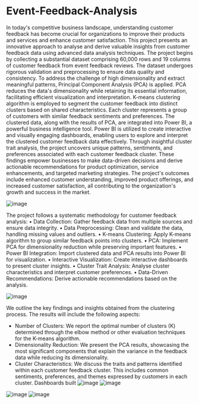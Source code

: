# Event-Feedback-Analysis

In today's competitive business landscape, understanding customer feedback has become crucial 
for organizations to improve their products and services and enhance customer satisfaction. This 
project presents an innovative approach to analyse and derive valuable insights from customer 
feedback data using advanced data analysis techniques.
The project begins by collecting a substantial dataset comprising 60,000 rows and 19 columns of 
customer feedback from event feedback reviews. The dataset undergoes rigorous validation and 
preprocessing to ensure data quality and consistency.
To address the challenge of high dimensionality and extract meaningful patterns, Principal 
Component Analysis (PCA) is applied. PCA reduces the data's dimensionality while retaining its 
essential information, facilitating efficient visualization and interpretation. K-means clustering 
algorithm is employed to segment the customer feedback into distinct clusters based on shared 
characteristics. Each cluster represents a group of customers with similar feedback sentiments and 
preferences.
The clustered data, along with the results of PCA, are integrated into Power BI, a powerful 
business intelligence tool. Power BI is utilized to create interactive and visually engaging 
dashboards, enabling users to explore and interpret the clustered customer feedback data 
effectively.
Through insightful cluster trait analysis, the project uncovers unique patterns, sentiments, and 
preferences associated with each customer feedback cluster. These findings empower businesses to 
make data-driven decisions and derive actionable recommendations for product optimization, 
service enhancements, and targeted marketing strategies.
The project's outcomes include enhanced customer understanding, improved product offerings, and 
increased customer satisfaction, all contributing to the organization's growth and success in the 
market.

![image](https://github.com/Monish-07/Event-Feedback-Analysis/assets/95215581/1bfb693f-7504-4d12-9130-b82fc1275a53)

The project follows a systematic methodology for customer feedback analysis:
• Data Collection: Gather feedback data from multiple sources and ensure data integrity.
• Data Preprocessing: Clean and validate the data, handling missing values and outliers.
• K-means Clustering: Apply K-means algorithm to group similar feedback points into 
clusters.
• PCA: Implement PCA for dimensionality reduction while preserving important features.
• Power BI Integration: Import clustered data and PCA results into Power BI for 
visualization.
• Interactive Visualization: Create interactive dashboards to present cluster insights.
• Cluster Trait Analysis: Analyse cluster characteristics and interpret customer 
preferences.
• Data-Driven Recommendations: Derive actionable recommendations based on the 
analysis.

![image](https://github.com/Monish-07/Event-Feedback-Analysis/assets/95215581/7c77cb78-82b6-4325-a0fb-f519ec0094bc)

We outline the key findings and insights obtained from the clustering process. The results will 
include the following aspects:
- Number of Clusters: We report the optimal number of clusters (K) determined through the elbow 
method or other evaluation techniques for the K-means algorithm.
- Dimensionality Reduction: We present the PCA results, showcasing the most significant 
components that explain the variance in the feedback data while reducing its dimensionality.
- Cluster Characteristics: We discuss the traits and patterns identified within each customer 
feedback cluster. This includes common sentiments, preferences, and themes expressed by 
customers in each cluster.
Dashboards built
![image](https://github.com/Monish-07/Event-Feedback-Analysis/assets/95215581/d4a0ecf2-60be-4705-baf8-f4ecaf44079b)
![image](https://github.com/Monish-07/Event-Feedback-Analysis/assets/95215581/dca86ee8-5e17-4f3f-9b67-d84ac4e8bb65)

![image](https://github.com/Monish-07/Event-Feedback-Analysis/assets/95215581/7fd76b12-7128-4463-a78d-88d771aa24f1)
![image](https://github.com/Monish-07/Event-Feedback-Analysis/assets/95215581/10d7c289-d4f0-4b6d-bac1-b7214b54bd1b)



